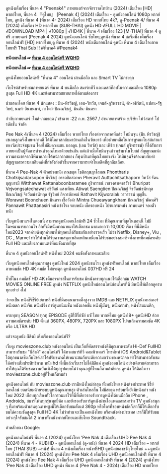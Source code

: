 ดูหนังเต็มเรื่อง พี่นาค 4 "Peenak4" ภาพยนตร์จากจักรวาลไทบ้าน (2024) เต็มเรื่อง [HD] พากย์ไทย, พี่นาค 4 『ดูไทย』 [Peenak 4] (2024) เต็มเรื่อง - ดูหนังออนไลน์ 1080p พากย์ไทย, ดูหนัง พี่นาค 4 (พี่นาค 4- 2024) เต็มเรื่อง HD พากย์ไทย 4k?, ดู-Peenak 4/ พี่นาค 4 (2024) เต็มเรื่อง HD พากย์ไทย (SUB-THAI) ดูหนัง HD √FULL HD MOVIE | √DOWNLOAD MP4 | √1080p | √HD4K | พี่นาค 4 เต็มเรื่อง 123 [M-THAI] พี่นาค 4 ดูฟรี ภาพยนตร์ (Peenak 4 2024) ดูหนังออนไลน์ ซับไทย,ดูหนัง พี่นาค 4 สตรีมมิ่ง เต็มเรื่อง ออนไลน์ฟรี [HD] พากย์ไทย,ดู พี่นาค 4 (2024) หนังเต็มออนไลน์ ดูหนัง พี่นาค 4 เต็มเรื่องภาคไทยฟรี Thai Sub !! #พี่นาค4 #Peenak4

**หนังออนไลน์ ☞ [พี่นาค 4 ออนไลน์ฟรี WQHD](https://seecinema.cc/th/movie/1172533.html)**

**หนังออนไลน์ ☞ [พี่นาค 4 ออนไลน์ฟรี WQHD](https://seecinema.cc/th/movie/1172533.html)**

ดูหนังไทยออนไลน์ฟรี "พี่นาค 4" ออนไลน์ ผ่านมือถือ และ Smart TV ไม่กระตุก

เว็บไซต์สำหรับชมภาพยนตร์ พี่นาค 4 บนมือถือ สมาร์ททีวี และเดสก์ท็อปในความละเอียด 1080p สูงสุด Full HD 4K และยังสามารถขยายภาพได้ตามต้องการ

นำแสดงโดย พี่นาค 4 นักแสดง : มีน-พีรวิชญ์, เอม-วิทวัส, เจมส์-ภูริพรรธน์, ต้า-อธิวัตน์, แปลน-รัฐวิทย์, นนท์-อินทนนท์, กาโตว์-ปัณณวิชญ์, มินตัน-มินตรา

กำกับภาพยนตร์ :ไมค์-ภณธฤต / เข้าฉาย :22 ก.พ. 2567 / อำนวยการสร้าง :บริษัท ไฟว์สตาร์ โปรดักชั่น จำกัด

Pee Nak 4/พี่นาค 4 (2024) เต็มเรื่อง พากย์ไทย เรื่องต่อจากภาคที่แล้ว โทมินจุน (มีน พีรวิชญ์) เซเลบลูกครึ่งไทย-เกาหลี ได้มีโอกาสกลับมาบ้านเกิดในวัยเยาว์ เพื่อช่วยเหลือในการบูรณะโบสถ์เก่าแก่ของวัดประจำชุมชน โดยไม่ลืมควงแขน บอลลูน (เอม วิทวัส) และ เฟิร์ส (เจมส์ ภูริพรรธน์) ที่ได้รับการอวยยศเป็นผู้จัดการส่วนตัวคุณโทมาด้วยเช่นกัน แต่แล้วเมื่อโทมินจุนก้าวเข้ามาในโบสถ์ สัญญาณแห่งความอาฆาตจากผีพี่นาคภายใต้หน้ากากสยอง ก็พุ่งเป้ามาที่คุณโทอย่างจัง โทมินจุนจึงต้องพบกับคำสัญญาและความเกลียดชังที่กำลังก่อตัวขึ้นจากความทรงจำในอดีตที่ถูกลืมเลือน

พี่นาค 4 Pee-Nak 4 ตัวอย่างหนัง ภณธฤต โชติกฤษฎาโสภณ Phontharis Chotkijsadarsopon พีรวิชญ์ อรรถชิตสถาพร  Pheravit Auttachitsathaporn วิทวัส รัตนบุญบารมี Witthawat Rattanaboonbaramee ภูริพรรธน์ เวชวงศาเตชาวัชร์ Bhuripat Vejvongsatechawat อธิวัตน์ แสงเทียน Atiwat Saengtien ปัณณวิชญ์ จิรวัฒน์ธนัทกุล ปัณณวิชญ์ จิรวัฒน์ธนัทกุล รัฐวิทย์ กิจวรลักษณ์ Rathavit Kijworalak วรวรรธน์ บุญชื่น Worawat Boonchuen มินตรา เชื้อวังคำ Mintra Chueawangkham ปัณณวิชญ์ พัฒนศิริ Pannawit Phattanasiri หนังเข้าโรง รอบหนัง เช็ครอบหนัง โปรแกรมหนัง ภาพยนตร์ จองตั๋วหนัง

เว็บดูหนังมาแรงในตอนนี้ สามารถดูหนังออนไลน์ฟรี 24 ชั่วโมง ที่มีคุณภาพที่สุดในตอนนี้ ไม่มีโฆษณามารบกวนใจ อีกทั้งมีหนังมากมายมาให้เลือกชม มากมายกว่า 10,000 เรื่อง ที่นี่มีหนังใหม่2023 จากค่ายดังทุกค่ายมาให้ทุกคนได้รับชมกันอย่างรวดเร็ว ไม่ว่า Netflix, Disney+, Viu , DC , Marvel ทำให้ท่านได้รับความสนุกเพลิดเพลินเหมือนได้รับชมอย่างสมจริงทั้งภาพที่คมชัดระดับ Full HD และเสียงภาพยนตร์ที่คมชัดมากที่สุด

พี่นาค 4 ดูหนังออนไลน์ฟรี หนังใหม่ 2024 คมชัดทั้งภาพและเสียง

เว็บดูหนังออนไลน์คุณภาพสูง ดูหนังใหม่ 2024 ดูหนังชนโรง ดูหนังฟรีออนไลน์ พากย์ไทย เต็มเรื่อง ภาพคมชัด HD 4K คมชัด ไม่กระตุก ดูหนังออนไลน์ 037HD ฟรี 24

ชั่วชั่โมง คมชัดชั HD 4K เต็มอรรถรสในการรับชม มีหนังครบทุกแนวให้เลือกชม WATCH MOVIES ONLINE FREE ดูหนัง NETFLIX ดูหนังใหม่ออนไลน์ก่อนใครที่นี่ มีหนังให้เลือกดูครบทุกอย่าย่ งไม่

ว่าจะเป็น หนังซีรีซีรีย์เย์กาหลี หนังที่มีคะแนนเรตติ้งสูงจาก IMDB และ NETFLIX ดูหนังมาสเตอร์ หนังตลก หนังจีน หนังฝรั่ง การ์ตูนอนิเมชั่น หนังแอคชั่น หนังบู๊มันๆ, หนังดราม่า, หนังโรแมนติก,

ครบทุกทุ SEASON ทุกทุ EPISODE ดูซีรี่ซีรี่ย์ซัย์ บซั ไทย พากษ์ไทย ดูหนัง18+ ดูหนังHD ด้วยความคมชัดระดับ HD ตั้งแต่ 360PX, 480PX, 720PX และ 1080PX ไปจนถึงความคมชัด 4K หรือ ULTRA HD

แล้วจะดูหนัง ผีสิงผี เต็มเรื่องออนไลน์ฟรี?

เว็บดูเ movieszone.club หนังออนไลน์ เป็นเว็บที่คัดสรรหนังดีมีคุณภาพระดับ Hi-Def FullHD สามารถรับชม "ผีสิงผี" ออนไลน์ฟรี ได้ทางสมาร์ทีวี คอมพิวเตอร์ โทรศัพท์ iOS Android&Tablet ได้ทุกขนาดซึ่งเว็บไซต์เราได้ปรับขนาดให้เหมาะสมกับระดับความกว้างของหน้าจอ ทำให้สามารถรับชมได้อย่างเต็มประสิทธิภาพ หนัง hd ทั้งนี้แล้วเว็บเราไม่ได้มีดีแค่ ดูหนังออนไลน์ อย่างเดียวแต่สามารถทำให้คุณได้รับชมความบันเทิงได้ทุกรูปแบบไม่ว่าคุณอยู่ที่ไหนก็ตามถ้าคิดจะ ดูหนัง ให้คิดถึงเรา movieszone.clubอยู่ที่ไหนก็ตามถ้า

ดูหนังออนไลน์ กับ movieszone.club เรามีหนังใหม่ล่าสุด ทั้งหนังไทย หนังต่างประเทศ ซีรี่ย์ออนไลน์ ยอดนิยมด้วยระบบดูหนังคุณภาพสูง ตัวเล่นไหลลื่น ไม่มีสะดุด พร้อมทั้งยังมีหนังเก่า หนังใหม่ 2022 เกือบทุกเรื่องทั่วโลกรวมมาไว้ที่นี่ที่เดียวรองรับการดูหนังได้บนมือถือ iPhone , Androids, สมาร์โฟนทุกรุ่นทุกยี่ห้อ และยังรองรับการ์ดูหนังผ่านไอแพดและสมาร์ท TV ดูหนังสนุก ๆ ที่มาพร้อมตัวเล่นคุณภาพสูงมีให้เลือกรับชมตั้งแต่ 360p หรือใครที่ชอบหนังชัดก็เราก็มีให้เลือกรับชมได้ความชัดสูงสุด Full HD 4K ไม่ว่าท่านจะเป็นคอหนังไทย หรือหนังต่างประเทศ เราก็มีให้รับชมอย่างจุใจรับชมได้ 2 ภาษาทั้งหนังพากย์ไทยและซับไทย Soundtrack.

คำหลักของ Google:

ดูหนังออนไลน์ฟรี พี่นาค 4 (2024) ดูหนังไทย 'Pee Nak 4 เต็มเรื่อง UHD Pee Nak 4 (2024) พี่นาค 4 - KUBHD - ดูหนังออนไลน์ (ดู-หนัง) พี่นาค 4 2024 HD เต็มเรื่อง – พากย์ไทย (THAI SUB) ~หนัง! พี่นาค 4 หนังเต็มเรื่อง หนังฟรีHD ดูหนังสยองขวัญไทยใหม่ ++ดูหนังออนไลน์ฟรี พี่นาค 4 (2024) ดูหนังไทย Pee Nak 4 เต็มเรื่อง UHD ดูหนังออนไลน์ฟรี พี่นาค 4 (2024) ดูหนังไทย Pee Nak 4 เต็มเรื่อง UHD ดูหนังออนไลน์ฟรี พี่นาค 4 (2024) ดูหนังไทย 'Pee Nak 4 เต็มเรื่อง UHD ดูหนัง พี่นาค 4 (Pee Nak 4 - 2024) เต็มเรื่อง HD พากย์ไทย
